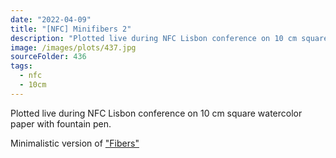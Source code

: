 ```yaml
---
date: "2022-04-09"
title: "[NFC] Minifibers 2"
description: "Plotted live during NFC Lisbon conference on 10 cm square watercolor paper with fountain pen."
image: /images/plots/437.jpg
sourceFolder: 436
tags:
  - nfc
  - 10cm
---
```


Plotted live during NFC Lisbon conference on 10 cm square watercolor paper with fountain pen.

Minimalistic version of ["Fibers"](/plots/398)
